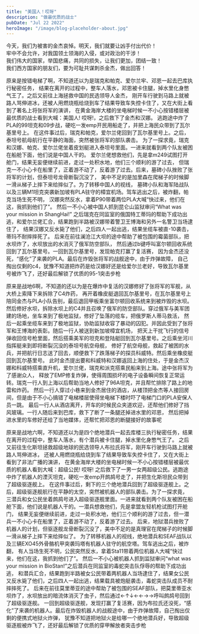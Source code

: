 ```yaml
---
title: "美国人！哎呀"
description: "做最优质的战士"
pubDate: "Jul 22 2022"
heroImage: "/image/blog-placeholder-about.jpg"
---
```


今天，我们为被害的金杰哀悼。明天，我们就要让凶手付出代价！<br>
牢中不会允许，对我国领土领海的入侵，或对政治的干涉！<br>
我们伟大的国家，举国悲痛，共同的损失，让我们更加，团结一致！<br>
我们西方国家的朋友们，要为可耻共谋刺杀金杰，做出回答！

原来是按错电梯了啊，不知道还以为是瑞克和帕克、爱尔兰牢、邓恩一起去巴库执行秘密任务，
结果在离开的过程中，整车人落水，邓恩被卡住腿，掉水里化身憋气王了。之后又前往上海拯救中国的民选领导人金杰，
刚开车行驶到马路上就被路人骂伸进冰，还被人用燃烧瓶给烧到车了结果导致车失控卡住了，又在大街上看到了著名上将张将军的演讲，
在黄金海岸大楼的坐电梯时候一不小心按错楼层被最优质的战士看到大喊：美国人! 哎呀!，之后救下了金杰和汉娜。
逃跑途中炸了PLA的99坦克和09步战，硬吃一发emp开民用船走了，并把上海民众带到了瓦尔基里号上。
在这件事过后，瑞克和帕克，爱尔兰佬回到了瓦尔基里号上。之后，泰坦号航母航行在平静的海面，突然被张将军的部队袭击。
为了一探求竟，瑞克和汉娜、帕克、爱尔兰佬坐着皮划艇进入泰坦号里面。一进来就看到两个队友被困在船舱下面，他们说是中国人干的。
爱尔兰佬想救他们，先是拿m249试图打开舱门，结果无妄便继续前进，走过一处积水地，他们三个顺利的游了过去，
但瑞克一不小心卡在船里了，正着游不动了，反着游了过去。后来，墓碑小队挫败了张将军的计划，但泰坦号龙骨断裂沉没了，
美中不足的是加里森在爬梯子的时候脚一滑从梯子上摔下来给摔似了。为了转移中国人的视线，
墓碑小队和海军陆战队以及三辆M1坦克突袭新加坡有PLA驻守的樟宜机场。驾车逃出之后，被炸翻，帕克当场生死不明，
汉娜突然反水，拿着P90带着两位PLA大喊“快过来，他们在这，我抓到他们了”。
然后一不小心被中国人抓到昆仑山监狱审问“What was your mission in ShangHai!”
之后瑞克在同监室的俄国特工蒂玛的帮助下成功出逃，和爱尔兰佬汇合，结果跑到半路被汉娜带着警卫王博海和另外一名警卫当场逮住了，
结果汉娜又反水毙了他们，之后四人一起出逃，结果坐缆车被直-10袭击，蒂玛不耐摔摔死了。
后来在前往澜沧江大坝的途中帮助了被包围的霉菌部队，把水坝炸了，水坝放出的水消灭了俄军防空部队，
然后通过b键呼叫富尔顿回收系统回到了瓦尔基里号。一回到瓦尔基里号，发现帕克打赢了复活赛，
因为金杰还没死，“感化”了来袭的PLA。最后在炸毁张将军的战舰途中，由于炸弹故障，
自己掏出仅剩的c4，犹豫不知道把炸药是给汉娜好还是给爱尔兰老好，导致瓦尔基里号被炸飞了，还好最后解锁了优质的95-1突击步枪

原来是战地6啊，不知道的还以为是在爆炸中复活的汉娜修好了张将军的军舰，从大桥上索降下来拆除了C4炸药，
再开着橡皮艇退回瓦尔基里号，在瓦尔基里号上陪同金杰与PLA小队告别，最后退回甲板乘坐富尔顿回收系统来到被炸毁的水坝。
然后修好水坝，拆除水坝上的C4并且召唤了俄军的防空部队。穿过俄军与美军团建的场地，坐车来到了极地监狱，修好了坠落的缆车，把俄罗斯人蒂马救活，
然后一起乘坐缆车来到了极地监狱，协助监狱收容了暴动的囚犯。并因此受到了张将军和王博海的表彰。随后一行人被送到新加坡樟宜机场，
把天上干扰飞行的信号弹收回信号枪里面，然后搭乘美军的坦克和登陆艇回到瓦尔基里号。之后乘坐河川指挥艇来到即将断裂沉没的泰坦号航空母舰，
修好了航空母舰，救起了被困的水兵，并把航行日志送了回去，顺便救下了跌落梯子的探员科威特。然后乘坐橡皮艇回到瓦尔基里号。
此时金杰提出要和科威特和汉娜返回上海的住处，于是金杰汉娜和科威特搭乘直升机，爱尔兰佬，瑞克和派克搭乘民船来到上海。途中张将军为了感谢众人，
释放了EMP修复炸弹，使得周围损坏的电子设备瞬间恢复正常运转。瑞克一行人到上海以后帮助当地人修好了96A坦克，并且帮忙排除了路上的地雷和炸药。
然后一行人穿过小巷来到金杰居住的酒店，从楼顶把金杰等人接回房间，但是由于不小心搞错了电梯楼层使得坐电梯下楼时吓了电梯门口的PLA安保人员一跳。
最后一行人从酒店离开，开车的时候民众夹道欢迎，还帮他们修好了挡风玻璃。一行人随后来到巴库，救下了断了一条腿还掉进水里的邓恩，
然后把掉进水里的车修好还给了当地媒体，还帮忙把邓恩的断腿接好的故事呢

原来是战地六啊，不知道还以为是四个绝地潜兵一起去库楼三执行秘密任务，结果在离开的过程中，整车人落水，有个潜兵被卡住腿，掉水里化身憋气王了。
之后又前往生化斯坦拯救超级地球的民选领导人布拉氏将军，刚开车行驶到马路上就被路人骂伸进冰，
还被人用燃烧瓶给烧到车了结果导致车失控卡住了，又在大街上看到了非法广播的演讲，
在黄金海岸大楼的坐电梯时候一不小心按错楼层被最优质的机器人看到大喊：超级公民! 哎呀!
之后救下了一男一女两超级公民。逃跑途中炸了机器人的湮灭坦克，硬吃一发emp开鹧鸪号走了，并把生化斯坦民众带到了超级驱逐舰上。
在这件事过后，剩下的三个绝地潜兵回到了超级驱逐舰上。之后，超级驱逐舰航行在平静的太空，突然被机器人的部队袭击。为了一探求竟，
三潜兵和女公民坐着鹧鸪号进入超级驱逐舰里面。一进来就看到两个队友被困在船舱下面，他们说是机器人干的。一潜兵想救他们，先是拿盟友轻机枪试图打开舱门，
结果无妄便继续前进，走过一处积水地，他们三个顺利的游了过去，但一潜兵一不小心卡在船里了，正着游不动了，反着游了过去。
后来，地狱潜兵挫败了机器人的计划，但驱逐舰龙骨断裂沉没了，美中不足的是真理官在爬梯子的时候脚一滑从梯子上摔下来给摔似了。
为了转移机器人的视线，绝地潜兵和SEAF战队以及三辆EXO45外骨骼机甲突袭玛塔有机器人驻守的航空塔。驾车逃出之后，被炸翻，
有人当场生死不明，公民突然反水，拿着Sta11带着两位机器人大喊“快过来，他们在这，我抓到他们了”。
然后一不小心被机器人抓到监狱审问“what was your mission in BioStan!”之后潜兵在同监室的毒蛇突击队俘辱的帮助下成功出逃，
和潜兵汇合，结果跑到半路被女公民带着两机器人当场逮住了，结果女公民又反水毙了他们，之后四人一起出逃，结果载具被炮艇袭击，毒蛇突击队成员不耐摔摔死了。
后来在前往莫里蒂亚的途中帮助了被包围的SEAF部队，把莫里蒂亚水坝炸了，水坝放出的暗流体消灭了虫子，然后通过←↑↓←←→→呼叫鹧鸪号回到了超级驱逐舰。
一回到超级驱逐舰，发现打赢了复活赛，因为布拉氏还没死，“感化”了来袭的机器人。最后在炸毁机器人的战舰途中，由于炸弹故障，自己掏出仅剩的便携式地狱火炸弹，
犹豫不知道把地狱火是给哪一个绝地潜兵好，导致超级驱逐舰被炸飞了，还好最后解锁了优质的穿甲解放者突击步枪